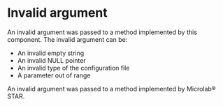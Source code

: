 # Invalid argument

An invalid argument was passed to a method implemented by this component. The invalid argument can be:

* An invalid empty string
* An invalid NULL pointer
* An invalid type of the configuration file
* A parameter out of range

An invalid argument was passed to a method implemented by Microlab® STAR.
